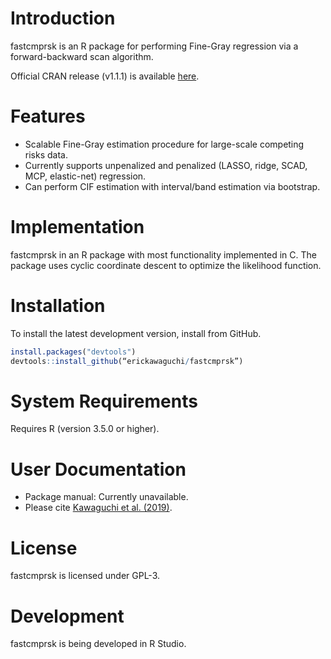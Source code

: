 Introduction
============
fastcmprsk is an R package for performing Fine-Gray regression via a forward-backward scan algorithm.

Official CRAN release (v1.1.1) is available [here](https://cran.r-project.org/web/packages/fastcmprsk/index.html).


Features
========
 - Scalable Fine-Gray estimation procedure for large-scale competing risks data.
 - Currently supports unpenalized and penalized (LASSO, ridge, SCAD, MCP, elastic-net) regression.
 - Can perform CIF estimation with interval/band estimation via bootstrap.
 
Implementation
============
fastcmprsk in an R package with most functionality implemented in C. The package uses cyclic coordinate descent to optimize the likelihood function.

Installation
============
To install the latest development version, install from GitHub. 

```r
install.packages("devtools")
devtools::install_github(“erickawaguchi/fastcmprsk”)
```


System Requirements
===================
Requires R (version 3.5.0 or higher). 

 
User Documentation
==================
* Package manual: Currently unavailable. 
* Please cite [Kawaguchi et al. (2019)](https://arxiv.org/abs/1905.07438).

License
=======
fastcmprsk is licensed under GPL-3.  

Development
===========
fastcmprsk is being developed in R Studio.
